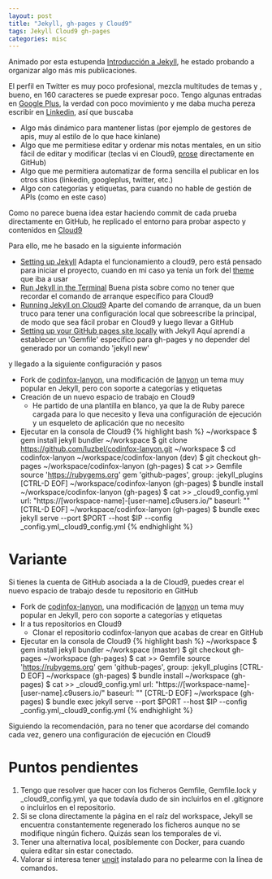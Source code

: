 ```yaml
---
layout: post
title: "Jekyll, gh-pages y Cloud9"
tags: Jekyll Cloud9 gh-pages
categories: misc
---
```


Animado por esta estupenda [Introducción a Jekyll](http://juanjosalvador.es/presentaciones/jekyll.html#/), he estado probando a organizar algo más mis publicaciones. 

El perfil en Twitter es muy poco profesional, mezcla multitudes de temas y , bueno, en 160 caracteres se puede expresar poco. Tengo algunas entradas en [Google Plus](https://plus.google.com/102297748253214407201), la verdad con poco movimiento y me daba mucha pereza escribir en [Linkedin](https://www.linkedin.com), así que buscaba

* Algo más dinámico para mantener listas (por ejemplo de gestores de apis, muy al estilo de lo que hace kinlane)
* Algo que me permitiese editar y ordenar mis notas mentales, en un sitio fácil de editar y modificar (teclas vi en Cloud9, [prose](http://prose.io/) directamente en GitHub)
* Algo que me permitiera automatizar de forma sencilla el publicar en los otros sitios (linkedin, googleplus, twitter, etc.)
* Algo con categorías y etiquetas, para cuando no hable de gestión de APIs (como en este caso)

Como no parece buena idea estar haciendo commit de cada prueba directamente en GitHub, he replicado el entorno para probar aspecto y contenidos en [Cloud9](https://c9.io)

Para ello, me he basado en la siguiente información

* [Setting up Jekyll](https://community.c9.io/t/setting-up-jekyll/1707)
Adapta el funcionamiento a cloud9, pero está pensado para iniciar el proyecto, cuando en mi caso ya tenía un fork del [theme](https://github.com/codinfox/codinfox-lanyon) que iba a usar
* [Run Jekyll in the Terminal](https://gist.github.com/Wasserschlange/77b7189c133c15a1d1befab70dc04a8e)
Buena pista sobre como no tener que recordar el comando de arranque específico para Cloud9
* [Running Jekyll on Cloud9](https://www.jflh.ca/2016-01-18-running-jekyll-on-cloud9)
Aparte del comando de arranque, da un buen truco para tener una configuración local que sobreescribe la principal, de modo que sea fácil probar en Cloud9 y luego llevar a GitHub
* [Setting up your GitHub pages site locally](https://help.github.com/articles/setting-up-your-github-pages-site-locally-with-jekyll/) with Jekyll
Aquí aprendí a establecer un 'Gemfile' específico para gh-pages y no depender del generado por un comando 'jekyll new'

y llegado a la siguiente configuración y pasos

* Fork de [codinfox-lanyon](https://github.com/codinfox/codinfox-lanyon), una modificación de [lanyon](https://github.com/poole/lanyon) un tema muy popular en Jekyll, pero con soporte a categorías y etiquetas
* Creación de un nuevo espacio de trabajo en Cloud9
  * He partido de una plantilla en blanco, ya que la de Ruby parece cargada para lo que necesito y lleva una configuración de ejecución y un esqueleto de aplicación que no necesito 
* Ejecutar en la consola de Cloud9
{% highlight bash %}
~/workspace $ gem install jekyll bundler
~/workspace $ git clone https://github.com/luzbel/codinfox-lanyon.git
~/workspace $ cd codinfox-lanyon
~/workspace/codinfox-lanyon (dev) $ git checkout gh-pages
~/workspace/codinfox-lanyon (gh-pages) $ cat >> Gemfile
source 'https://rubygems.org'
gem 'github-pages', group: :jekyll_plugins
[CTRL-D EOF]
~/workspace/codinfox-lanyon (gh-pages) $ bundle install
~/workspace/codinfox-lanyon (gh-pages) $ cat >> _cloud9_config.yml
url: "https://[workspace-name]-[user-name].c9users.io/"
baseurl: ""
[CTRL-D EOF]
~/workspace/codinfox-lanyon (gh-pages) $ bundle exec jekyll serve --port $PORT --host $IP --config _config.yml,_cloud9_config.yml 
{% endhighlight %}


# Variante

Si tienes la cuenta de GitHub asociada a la de Cloud9, puedes crear el nuevo espacio de trabajo desde tu repositorio en GitHub

* Fork de [codinfox-lanyon](https://github.com/codinfox/codinfox-lanyon), una modificación de [lanyon](https://github.com/poole/lanyon) un tema muy popular en Jekyll, pero con soporte a categorías y etiquetas
* Ir a tus repositorios en Cloud9
  * Clonar el repositorio codinfox-lanyon que acabas de crear en GitHub
* Ejecutar en la consola de Cloud9
{% highlight bash %}
~/workspace $ gem install jekyll bundler
~/workspace (master) $ git checkout gh-pages
~/workspace (gh-pages) $ cat >> Gemfile
source 'https://rubygems.org'
gem 'github-pages', group: :jekyll_plugins
[CTRL-D EOF]
~/workspace (gh-pages) $ bundle install
~/workspace (gh-pages) $ cat >> _cloud9_config.yml
url: "https://[workspace-name]-[user-name].c9users.io/"
baseurl: ""
[CTRL-D EOF]
~/workspace (gh-pages) $ bundle exec jekyll serve --port $PORT --host $IP --config _config.yml,_cloud9_config.yml 
{% endhighlight %}

Siguiendo la recomendación, para no tener que acordarse del comando cada vez, genero una configuración de ejecución en Cloud9

# Puntos pendientes

1. Tengo que resolver que hacer con los ficheros Gemfile, Gemfile.lock y _cloud9_config.yml, ya que todavía dudo de sin incluirlos en el .gitignore o incluirlos en el repositorio.
2. Si se clona directamente la página en el raíz del workspace, Jekyll se encuentra constantemente regenerado los ficheros aunque no se modifique ningún fichero. Quizás sean los temporales de vi.
3. Tener una alternativa local, posiblemente con Docker, para cuando quiera editar sin estar conectado.
4. Valorar si interesa tener [ungit](https://github.com/FredrikNoren/ungit) instalado para no pelearme con la línea de comandos.


